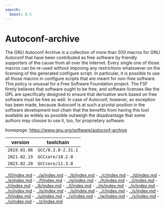 ```yaml
---
search:
  boost: 0.5
---
```

# Autoconf-archive

The GNU Autoconf Archive is a collection of more than 500 macros for GNU Autoconf  that have been contributed as free software by friendly supporters of the cause from  all over the Internet. Every single one of those macros can be re-used without  imposing any restrictions whatsoever on the licensing of the generated configure script.  In particular, it is possible to use all those macros in configure scripts that  are meant for non-free software. This policy is unusual for a Free Software Foundation  project. The FSF firmly believes that software ought to be free, and software licenses  like the GPL are specifically designed to ensure that derivative work based on free  software must be free as well. In case of Autoconf, however, an exception has been made,  because Autoconf is at such a pivotal position in the software development tool chain  that the benefits from having this tool available as widely as possible outweigh the  disadvantage that some authors may choose to use it, too, for proprietary software.

*homepage*: <https://www.gnu.org/software/autoconf-archive>

version | toolchain
--------|----------
``2019.01.06`` | ``GCC/8.2.0-2.31.1``
``2021.02.19`` | ``GCCcore/10.2.0``
``2023.02.20`` | ``GCCcore/11.3.0``

[../0/index.md](0) - [../a/index.md](a) - [../b/index.md](b) - [../c/index.md](c) - [../d/index.md](d) - [../e/index.md](e) - [../f/index.md](f) - [../g/index.md](g) - [../h/index.md](h) - [../i/index.md](i) - [../j/index.md](j) - [../k/index.md](k) - [../l/index.md](l) - [../m/index.md](m) - [../n/index.md](n) - [../o/index.md](o) - [../p/index.md](p) - [../q/index.md](q) - [../r/index.md](r) - [../s/index.md](s) - [../t/index.md](t) - [../u/index.md](u) - [../v/index.md](v) - [../w/index.md](w) - [../x/index.md](x) - [../y/index.md](y) - [../z/index.md](z)

